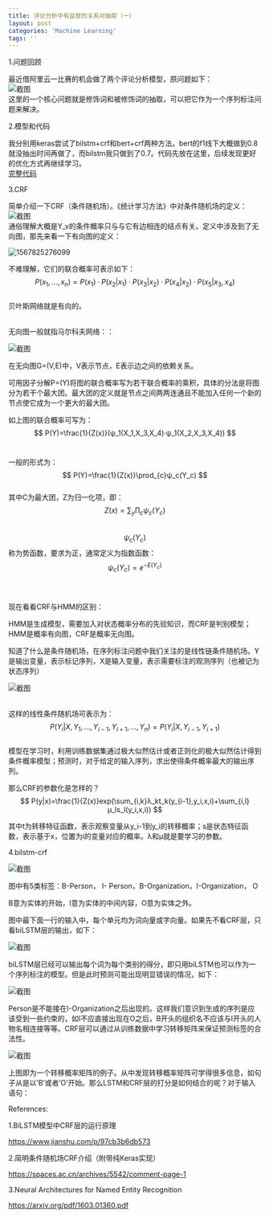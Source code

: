 ```yaml
---
title: 评论分析中有监督的关系对抽取（一）
layout: post
categories: 'Machine Learning'
tags: ''
---
```

1.问题回顾

最近借阿里云一比赛的机会做了两个评论分析模型，原问题如下：    
![截图](https://paichin.github.io/assets/images4post/1.png)  
这里的一个核心问题就是修饰词和被修饰词的抽取，可以把它作为一个序列标注问题来解决。  

2.模型和代码

我分别用keras尝试了bilstm+crf和bert+crf两种方法。bert的f1线下大概做到0.8就没抽出时间再做了，而bilstm我只做到了0.7。代码先放在这里，后续发现更好的优化方式再继续学习。  
[完整代码](https://github.com/paichin/dl-models---analyse-des-commentaires/tree/master)  

3.CRF

简单介绍一下CRF（条件随机场）。《统计学习方法》中对条件随机场的定义：  
![截图](https://paichin.github.io/assets/images4post/2.png)  
通俗理解大概是Y_v的条件概率只与与它有边相连的结点有关。定义中涉及到了无向图，那先来看一下有向图的定义：  <br>

![1567825276099](https://paichin.github.io/assets/images4post/3.png)

不难理解，它们的联合概率可表示如下：
$$
P(x_1,...,x_n)=P(x_1)·P(x_2|x_1)·P(x_3|x_2)·P(x_4|x_2)·P(x_5|x_3,x_4)
$$
<br>贝叶斯网络就是有向的。

<br>无向图一般就指马尔科夫网络：：<br>

![截图](https://paichin.github.io/assets/images4post/4.png)<br>

在无向图G=(V,E)中，V表示节点，E表示边之间的依赖关系。

可用因子分解P=(Y)将图的联合概率写为若干联合概率的乘积，具体的分法是将图分为若干个最大团。最大团的定义就是节点之间两两连通且不能加入任何一个新的节点使它成为一个更大的最大团。

如上图的联合概率可写为：
$$
P(Y)=\frac{1}{Z(x)}(ψ_1(X_1,X_3,X_4)·ψ_1(X_2,X_3,X_4))
$$
<br>

一般的形式为：
$$
P(Y)=\frac{1}{Z(x)}\prod_{c}ψ_c(Y_c)
$$
<br>其中C为最大团，Z为归一化项，即：
$$
Z(x)=\sum_y\prod_cψ_c(Y_c)
$$
<br>
$$
ψ_c(Y_c)
$$
称为势函数，要求为正，通常定义为指数函数：
$$
ψ_c(Y_c)=e^{-E(Y_c)}
$$
<br>

<br>现在看看CRF与HMM的区别：<br>

HMM是生成模型，需要加入对状态概率分布的先验知识，而CRF是判别模型；HMM是概率有向图，CRF是概率无向图。<br>

知道了什么是条件随机场，在序列标注问题中我们关注的是线性链条件随机场。Y是输出变量，表示标记序列，X是输入变量，表示需要标注的观测序列（也被记为状态序列）<br>

![截图](https://paichin.github.io/assets/images4post/5.png)

<br>这样的线性条件随机场可表示为：
$$
P(Y_i|X,Y_1,...,Y_{i-1},Y_{i+1},...,Y_n)=P(Y_i|X,Y_{i-1},Y_{i+1})
$$
<br>模型在学习时，利用训练数据集通过极大似然估计或者正则化的极大似然估计得到条件概率模型；预测时，对于给定的输入序列，求出使得条件概率最大的输出序列。

那么CRF的参数化是怎样的？<br>
$$
P(y|x)=\frac{1}{Z(x)}exp(\sum_{i,k}λ_kt_k(y_{i-1},y_i,x,i)+\sum_{i,l}μ_ls_l(y_i,x,i))
$$


其中t为转移特征函数，表示观察变量从y_i-1到y_i的转移概率；s是状态特征函数，表示基于x，位置为i的变量对应的概率。λ和μ就是要学习的参数。



4.bilstm-crf

![截图](https://paichin.github.io/assets/images4post/6.png)<br>

图中有5类标签：B-Person， I- Person，B-Organization，I-Organization， O<br>

B意为实体的开始，I意为实体的中间内容，O意为实体之外。<br>

图中最下面一行的输入中，每个单元均为词向量或字向量。如果先不看CRF层，只看biLSTM层的输出，如下：<br>

![截图](https://paichin.github.io/assets/images4post/7.png)<br>

biLSTM层已经可以输出每个词为每个类别的得分，即只用biLSTM也可以作为一个序列标注的模型。但是此时预测可能出现明显错误的情况，如下：<br>

![截图](https://paichin.github.io/assets/images4post/8.png)<br>

Person是不能接在I-Organization之后出现的。这样我们意识到生成的序列是应该受到一些约束的，如I不应直接出现在O之后，B开头的组织名不应该与I开头的人物名相连接等等。CRF层可以通过从训练数据中学习转移矩阵来保证预测标签的合法性。

![截图](https://paichin.github.io/assets/images4post/9.png)<br>

上图即为一个转移概率矩阵的例子。从中发现转移概率矩阵可学得很多信息，如句子从是以’B’或者’O’开始。那么LSTM和CRF层的打分是如何结合的呢？对于输入语句：<br>



References:

1.BiLSTM模型中CRF层的运行原理

https://www.jianshu.com/p/97cb3b6db573

2.简明条件随机场CRF介绍（附带纯Keras实现）

https://spaces.ac.cn/archives/5542/comment-page-1

3.Neural Architectures for Named Entity Recognition

https://arxiv.org/pdf/1603.01360.pdf